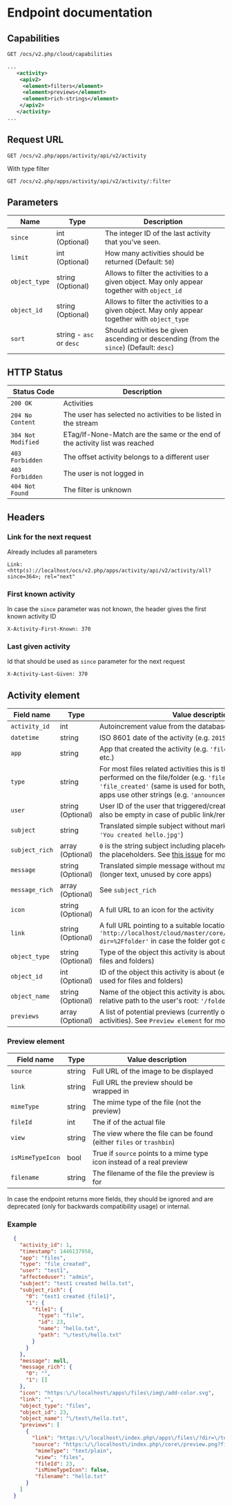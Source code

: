 # Endpoint documentation

## Capabilities

```xml
GET /ocs/v2.php/cloud/capabilities

...
   <activity>
    <apiv2>
     <element>filters</element>
     <element>previews</element>
     <element>rich-strings</element>
    </apiv2>
   </activity>
...
```
## Request URL

```
GET /ocs/v2.php/apps/activity/api/v2/activity
```

With type filter

```
GET /ocs/v2.php/apps/activity/api/v2/activity/:filter
```

## Parameters

Name | Type | Description
---- | ---- | -----------
`since` | int (Optional) | The integer ID of the last activity that you’ve seen.
`limit` | int (Optional) | How many activities should be returned (Default: `50`)
`object_type` | string (Optional) | Allows to filter the activities to a given object. May only appear together with `object_id`
`object_id` | string (Optional) | Allows to filter the activities to a given object. May only appear together with `object_type`
`sort` | string - `asc` or `desc` | Should activities be given ascending or descending (from the `since`) (Default: `desc`)

## HTTP Status

Status Code | Description
----------- | -----------
`200 OK` |  Activities
`204 No Content` |  The user has selected no activities to be listed in the stream
`304 Not Modified` | ETag/If-None-Match are the same or the end of the activity list was reached
`403 Forbidden` | The offset activity belongs to a different user
`403 Forbidden` | The user is not logged in
`404 Not Found` | The filter is unknown

## Headers

### Link for the next request

Already includes all parameters
```
Link: <http(s)://localhost/ocs/v2.php/apps/activity/api/v2/activity/all?since=364>; rel="next"
```

### First known activity

In case the `since` parameter was not known, the header gives the first known activity ID
```
X-Activity-First-Known: 370
```

### Last given activity

Id that should be used as `since` parameter for the next request
```
X-Activity-Last-Given: 370
```


## Activity element

Field name | Type | Value description
---------- | ---- | -----------------
`activity_id` | int | Autoincrement value from the database
`datetime` | string | ISO 8601 date of the activity (e.g. `2015-11-20T12:49:31+00:00`)
`app` | string | App that created the activity (e.g. `'files'`, `'files_sharing'`, etc.)
`type` | string | For most files related activities this is the action that was performed on the file/folder (e.g. `'file_changed'`, `'file_created'` (same is used for both, file and folder)), other apps use other strings (e.g. `'announcementcenter'`)
`user` | string (Optional) | User ID of the user that triggered/created this activity (can also be empty in case of public link/remote share action)
`subject` | string | Translated simple subject without markup, ready for use (e.g. `'You created hello.jpg'`)
`subject_rich` | array (Optional) | `0` is the string subject including placeholders, `1` is an array with the placeholders. See [this issue](https://github.com/nextcloud/server/issues/1706) for more information
`message` | string (Optional) | Translated simple message without markup, ready for use (longer text, unused by core apps)
`message_rich` | array (Optional) | See `subject_rich`
`icon` | string (Optional) | A full URL to an icon for the activity
`link` | string (Optional) | A full URL pointing to a suitable location (e.g. `'http://localhost/cloud/master/core/index.php/apps/files/?dir=%2Ffolder'` in case the folder got created)
`object_type` | string (Optional) | Type of the object this activity is about (e.g. `'files'` is used for files and folders)
`object_id` | int (Optional) | ID of the object this activity is about (e.g. ID in the file cache is used for files and folders)
`object_name` | string (Optional) | Name of the object this activity is about (e.g. for files it's the relative path to the user's root: `'/folder/.travis.yml'`)
`previews` | array (Optional) | A list of potential previews (currently only available for file activities). See `Preview element` for more information

### Preview element

Field name | Type | Value description
---------- | ---- | -----------------
`source` | string | Full URL of the image to be displayed
`link` | string | Full URL the preview should be wrapped in
`mimeType` | string | The mime type of the file (not the preview)
`fileId` | int | The if of the actual file
`view` | string | The view where the file can be found (either `files` or `trashbin`)
`isMimeTypeIcon` | bool | True if `source` points to a mime type icon instead of a real preview
`filename` | string | The filename of the file the preview is for

In case the endpoint returns more fields, they should be ignored and are deprecated (only for backwards compatibility usage) or internal.

### Example

```json
  {
    "activity_id": 1,
    "timestamp": 1446137950,
    "app": "files",
    "type": "file_created",
    "user": "test1",
    "affecteduser": "admin",
    "subject": "test1 created hello.txt",
    "subject_rich": {
      "0": "test1 created {file1}",
      "1": {
        "file1": {
          "type": "file",
          "id": 23,
          "name": "hello.txt",
          "path": "\/test\/hello.txt"
        }
      }
    },
    "message": null,
    "message_rich": {
      "0": "",
      "1": []
    },
    "icon": "https:\/\/localhost\/apps\/files\/img\/add-color.svg",
    "link": "",
    "object_type": "files",
    "object_id": 23,
    "object_name": "\/test\/hello.txt",
    "previews": [
      {
        "link": "https:\/\/localhost\/index.php\/apps\/files\/?dir=\/test&scrollto=hello.txt",
        "source": "https:\/\/localhost\/index.php\/core\/preview.png?file=\/hello.txt&x=150&y=150",
         "mimeType": "text/plain",
         "view": "files",
         "fileId": 23,
         "isMimeTypeIcon": false,
         "filename": "hello.txt"
      }
    ]
  }
```
